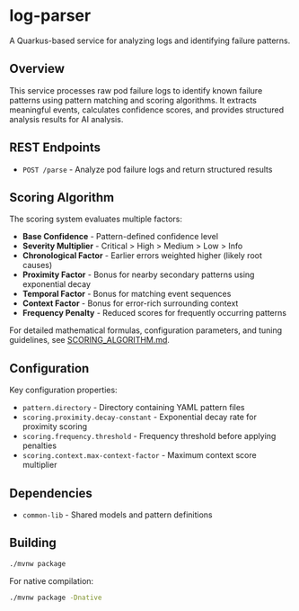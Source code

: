 # log-parser

A Quarkus-based service for analyzing logs and identifying failure patterns.

## Overview

This service processes raw pod failure logs to identify known failure patterns using pattern matching and scoring algorithms. It extracts meaningful events, calculates confidence scores, and provides structured analysis results for AI analysis.

## REST Endpoints

- `POST /parse` - Analyze pod failure logs and return structured results

## Scoring Algorithm

The scoring system evaluates multiple factors:

- **Base Confidence** - Pattern-defined confidence level
- **Severity Multiplier** - Critical > High > Medium > Low > Info
- **Chronological Factor** - Earlier errors weighted higher (likely root causes)
- **Proximity Factor** - Bonus for nearby secondary patterns using exponential decay
- **Temporal Factor** - Bonus for matching event sequences
- **Context Factor** - Bonus for error-rich surrounding context
- **Frequency Penalty** - Reduced scores for frequently occurring patterns

For detailed mathematical formulas, configuration parameters, and tuning guidelines, see [SCORING_ALGORITHM.md](docs/SCORING_ALGORITHM.md).

## Configuration

Key configuration properties:

- `pattern.directory` - Directory containing YAML pattern files
- `scoring.proximity.decay-constant` - Exponential decay rate for proximity scoring
- `scoring.frequency.threshold` - Frequency threshold before applying penalties
- `scoring.context.max-context-factor` - Maximum context score multiplier

## Dependencies

- `common-lib` - Shared models and pattern definitions

## Building

```bash
./mvnw package
```

For native compilation:
```bash
./mvnw package -Dnative
``` 